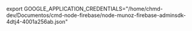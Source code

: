 export GOOGLE_APPLICATION_CREDENTIALS="/home/chmd-dev/Documentos/cmd-node-firebase/node-munoz-firebase-adminsdk-4dtj4-4001a256ab.json"
